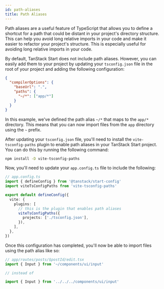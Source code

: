 ```yaml
---
id: path-aliases
title: Path Aliases
---
```


Path aliases are a useful feature of TypeScript that allows you to define a shortcut for a path that could be distant in your project's directory structure. This can help you avoid long relative imports in your code and make it easier to refactor your project's structure. This is especially useful for avoiding long relative imports in your code.

By default, TanStack Start does not include path aliases. However, you can easily add them to your project by updating your `tsconfig.json` file in the root of your project and adding the following configuration:

```json
{
  "compilerOptions": {
    "baseUrl": ".",
    "paths": {
      "~/*": ["app/*"]
    }
  }
}
```

In this example, we've defined the path alias `~/*` that maps to the `app/*` directory. This means that you can now import files from the `app` directory using the `~` prefix.

After updating your `tsconfig.json` file, you'll need to install the `vite-tsconfig-paths` plugin to enable path aliases in your TanStack Start project. You can do this by running the following command:

```sh
npm install -D vite-tsconfig-paths
```

Now, you'll need to update your `app.config.ts` file to include the following:

```ts
// app.config.ts
import { defineConfig } from '@tanstack/start-config'
import viteTsConfigPaths from 'vite-tsconfig-paths'

export default defineConfig({
  vite: {
    plugins: [
      // this is the plugin that enables path aliases
      viteTsConfigPaths({
        projects: ['./tsconfig.json'],
      }),
    ],
  },
})
```

Once this configuration has completed, you'll now be able to import files using the path alias like so:

```ts
// app/routes/posts/$postId/edit.tsx
import { Input } from '~/components/ui/input'

// instead of

import { Input } from '../../../components/ui/input'
```
